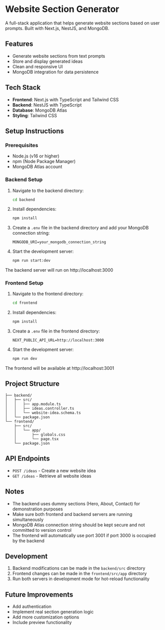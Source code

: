 # Website Section Generator

A full-stack application that helps generate website sections based on user prompts. Built with Next.js, NestJS, and MongoDB.

## Features

- Generate website sections from text prompts
- Store and display generated ideas
- Clean and responsive UI
- MongoDB integration for data persistence

## Tech Stack

- **Frontend**: Next.js with TypeScript and Tailwind CSS
- **Backend**: NestJS with TypeScript
- **Database**: MongoDB Atlas
- **Styling**: Tailwind CSS

## Setup Instructions

### Prerequisites

- Node.js (v16 or higher)
- npm (Node Package Manager)
- MongoDB Atlas account

### Backend Setup

1. Navigate to the backend directory:
   ```bash
   cd backend
   ```

2. Install dependencies:
   ```bash
   npm install
   ```

3. Create a `.env` file in the backend directory and add your MongoDB connection string:
   ```
   MONGODB_URI=your_mongodb_connection_string
   ```

4. Start the development server:
   ```bash
   npm run start:dev
   ```

The backend server will run on http://localhost:3000

### Frontend Setup

1. Navigate to the frontend directory:
   ```bash
   cd frontend
   ```

2. Install dependencies:
   ```bash
   npm install
   ```

3. Create a `.env` file in the frontend directory:
   ```
   NEXT_PUBLIC_API_URL=http://localhost:3000
   ```

4. Start the development server:
   ```bash
   npm run dev
   ```

The frontend will be available at http://localhost:3001

## Project Structure

```
├── backend/
│   ├── src/
│   │   ├── app.module.ts
│   │   ├── ideas.controller.ts
│   │   └── website-idea.schema.ts
│   └── package.json
└── frontend/
    ├── src/
    │   └── app/
    │       ├── globals.css
    │       └── page.tsx
    └── package.json
```

## API Endpoints

- `POST /ideas` - Create a new website idea
- `GET /ideas` - Retrieve all website ideas

## Notes

- The backend uses dummy sections (Hero, About, Contact) for demonstration purposes
- Make sure both frontend and backend servers are running simultaneously
- MongoDB Atlas connection string should be kept secure and not committed to version control
- The frontend will automatically use port 3001 if port 3000 is occupied by the backend

## Development

1. Backend modifications can be made in the `backend/src` directory
2. Frontend changes can be made in the `frontend/src/app` directory
3. Run both servers in development mode for hot-reload functionality

## Future Improvements

- Add authentication
- Implement real section generation logic
- Add more customization options
- Include preview functionality